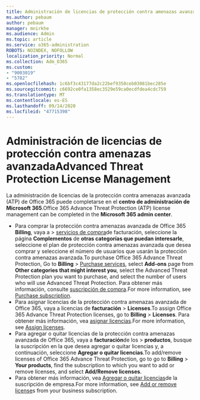 ```yaml
---
title: Administración de licencias de protección contra amenazas avanzada
ms.author: pebaum
author: pebaum
manager: mnirkhe
ms.audience: Admin
ms.topic: article
ms.service: o365-administration
ROBOTS: NOINDEX, NOFOLLOW
localization_priority: Normal
ms.collection: Adm_O365
ms.custom:
- "9003019"
- "5782"
ms.openlocfilehash: 1c6bf3c43177da2c22bef9350ceb03081bec285e
ms.sourcegitcommit: c6692ce0fa1358ec3529e59ca0ecdfdea4cdc759
ms.translationtype: MT
ms.contentlocale: es-ES
ms.lasthandoff: 09/14/2020
ms.locfileid: "47715398"
---
```

# <a name="advanced-threat-protection-license-management"></a><span data-ttu-id="db62e-102">Administración de licencias de protección contra amenazas avanzada</span><span class="sxs-lookup"><span data-stu-id="db62e-102">Advanced Threat Protection License Management</span></span>

<span data-ttu-id="db62e-103">La administración de licencias de la protección contra amenazas avanzada (ATP) de Office 365 puede completarse en el  **centro de administración de Microsoft 365**.</span><span class="sxs-lookup"><span data-stu-id="db62e-103">Office 365 Advance Threat Protection (ATP) license management can be completed in the  **Microsoft 365 admin center**.</span></span>

- <span data-ttu-id="db62e-104">Para comprar la protección contra amenazas avanzada de Office 365 **Billing**, vaya a  >  [servicios de compra](https://go.microsoft.com/fwlink/p/?linkid=868433)de facturación, seleccione la página **Complementos** de **otras categorías que puedan interesarle**, seleccione el plan de protección contra amenazas avanzada que desea comprar y seleccione el número de usuarios que usarán la protección contra amenazas avanzada.</span><span class="sxs-lookup"><span data-stu-id="db62e-104">To purchase Office 365 Advance Threat Protection, Go to  **Billing** > [Purchase services](https://go.microsoft.com/fwlink/p/?linkid=868433), select **Add-ons** page from  **Other categories that might interest you**, select the Advanced Threat Protection plan you want to purchase, and select the number of users who will use Advanced Threat Protection.</span></span> <span data-ttu-id="db62e-105">Para obtener más información, consulte [suscripción de compra](https://docs.microsoft.com/microsoft-365/commerce/subscriptions/upgrade-to-different-plan).</span><span class="sxs-lookup"><span data-stu-id="db62e-105">For more information, see [Purchase subscription](https://docs.microsoft.com/microsoft-365/commerce/subscriptions/upgrade-to-different-plan).</span></span>
- <span data-ttu-id="db62e-106">Para asignar licencias de la protección contra amenazas avanzada de Office 365, vaya a licencias de **facturación**  >  **Licenses**.</span><span class="sxs-lookup"><span data-stu-id="db62e-106">To assign Office 365 Advance Threat Protection licenses, go to **Billing** > **Licenses**.</span></span> <span data-ttu-id="db62e-107">Para obtener más información, vea  [asignar licencias](https://docs.microsoft.com/microsoft-365/admin/manage/assign-licenses-to-users).</span><span class="sxs-lookup"><span data-stu-id="db62e-107">For more information, see  [Assign licenses](https://docs.microsoft.com/microsoft-365/admin/manage/assign-licenses-to-users).</span></span>  
- <span data-ttu-id="db62e-108">Para agregar o quitar licencias de la protección contra amenazas avanzada de Office 365, vaya a **facturación**de los  >  **productos**, busque la suscripción en la que desea agregar o quitar licencias y, a continuación, seleccione **Agregar o quitar licencias**.</span><span class="sxs-lookup"><span data-stu-id="db62e-108">To add/remove licenses of Office 365 Advance Threat Protection, go to go to **Billing** > **Your products**, find the subscription to which you want to add or remove licenses, and select **Add/Remove licenses**.</span></span>  
- <span data-ttu-id="db62e-109">Para obtener más información, vea [Agregar o quitar licencias](https://docs.microsoft.com/microsoft-365/commerce/licenses/buy-licenses?view=o365-worldwide#add-or-remove-licenses-for-your-business-subscription)de la suscripción de empresa.</span><span class="sxs-lookup"><span data-stu-id="db62e-109">For more information, see [Add or remove license](https://docs.microsoft.com/microsoft-365/commerce/licenses/buy-licenses?view=o365-worldwide#add-or-remove-licenses-for-your-business-subscription)s from your business subscription.</span></span>
